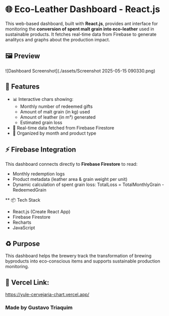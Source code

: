 # 🌐 Eco-Leather Dashboard - React.js

This web-based dashboard, built with **React.js**, provides ant interface for monitoring the **conversion of spent malt grain into eco-leather** used in sustainable products. It fetches real-time data from Firebase to generate analitycs and graphs about the production impact.

## 🖼️ Preview

![Dashboard Screenshot](./assets/Screenshot 2025-05-15 090330.png)

## 🔎 Features
- 📊 Interactive chars showing:
  - Monthly number of redeemed gifts
  - Amount of malt grain (in kg) used
  - Amount of leather (in m²) generated
  - Estimated grain loss
- 🔁 Real-time data fetched from Firebase Firestore
- 📁 Organized by month and product type

## ⚡ Firebase Integration

This dashboard connects directly to **Firebase Firestore** to read:
- Monthly redemption logs
- Product metadata (leather area & grain weight per unit)
- Dynamic calculation of spent grain loss:
  TotalLoss = TotalMonthlyGrain - RedeemedGrain

** 📦 Tech Stack
- React.js (Create React App)
- Firebase Firestore
- Recharts
- JavaScript

## ♻️ Purpose
This dashboard helps the brewery track the transformation of brewing byproducts into eco-conscious items and supports sustainable production monitoring.

## 🔗 Vercel Link:
https://yule-cervejaria-chart.vercel.app/

### Made by **Gustavo Triaquim**
